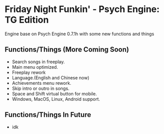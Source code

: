 # Friday Night Funkin' - Psych Engine: TG Edition
Engine base on Psych Engine 0.7.1h with some new functions and things

## Functions/Things (More Coming Soon)
* Search songs in freeplay.
* Main menu optimized.
* Freeplay rework
* Language.(English and Chinese now)
* Achievements menu rework.
* Skip intro or outro in songs.
* Space and Shift virtual button for mobile.
* Windows, MacOS, Linux, Android support.

## Functions/Things In Future
* idk